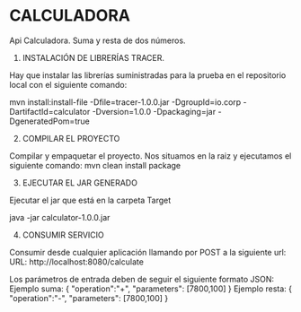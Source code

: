 
# CALCULADORA

Api Calculadora. Suma y resta de dos números.


1. INSTALACIÓN DE LIBRERÍAS TRACER.

Hay que instalar las librerías suministradas para la prueba en el repositorio local con el siguiente comando:

mvn install:install-file -Dfile=tracer-1.0.0.jar -DgroupId=io.corp -DartifactId=calculator -Dversion=1.0.0 -Dpackaging=jar -DgeneratedPom=true


2. COMPILAR EL PROYECTO

Compilar y empaquetar el proyecto. Nos situamos en la raiz y ejecutamos el siguiente comando:
mvn clean install package


3. EJECUTAR EL JAR GENERADO

Ejecutar el jar que está en la carpeta Target

java -jar calculator-1.0.0.jar

4. CONSUMIR SERVICIO

Consumir desde cualquier aplicación llamando por POST a la siguiente url:
URL: http://localhost:8080/calculate

Los parámetros de entrada deben de seguir el siguiente formato JSON:
Ejemplo suma:
{
"operation":"+",
"parameters": [7800,100]
}
Ejemplo resta:
{
"operation":"-",
"parameters": [7800,100]
}

